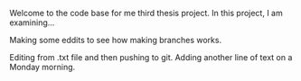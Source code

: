 Welcome to the code base for me third thesis project. In this project, I am examining...

Making some eddits to see how making branches works.

Editing from .txt file and then pushing to git.
Adding another line of text on a Monday morning.

